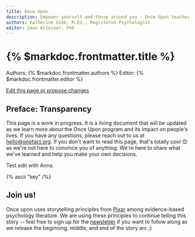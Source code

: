 ```yaml
---
title: Once Upon 
description: Empower yourself and those around you - Once Upon teaches advanced interpersonal skills for behavior change.
authors: Katherine Gibb, M.Ed., Registered Psychologist
editor: Jaan Altosaar, PhD
---
```


# {% $markdoc.frontmatter.title %}

Authors: {% $markdoc.frontmatter.authors %}
Editor: {% $markdoc.frontmatter.editor %}

[Edit this page or propose changes](https://github.com/onefact/help.onefact.org/edit/main/pages/once-upon.md)

## Preface: Transparency

This page is a work in progress. It is a living document that will be updated as we learn more about the Once Upon program and its impact on people's lives. If you have any questions, please reach out to us at [hello@onefact.org](mailto:hello@onefact.org). If you don't want to read this page, that's totally cool 😊 as we're not here to convince you of anything. We're here to share what we've learned and help you make your own decisions.

Test edit with Anna.

{% ascii "key" /%}

## Join us! 

Once upon uses storytelling principles from [Pixar](http://web.archive.org/web/20170208134519/http://storyshots.tumblr.com/post/25032057278/22-storybasics-ive-picked-up-in-my-time-at-pixar) among evidence-based psychology literature. We are using these principles to continue telling this story -- feel free to sign up for the [newsletter](https://tinyletter.com/onefact) if you want to follow along as we release the beginning, middle, and end of the story arc ;)
